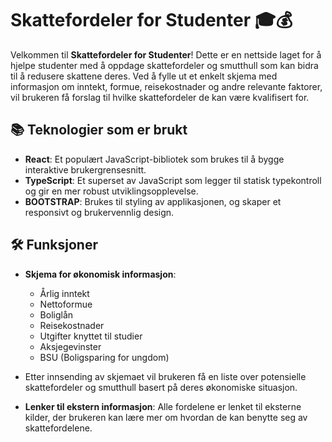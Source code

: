 # Skattefordeler for Studenter 🎓💰

Velkommen til **Skattefordeler for Studenter**! Dette er en nettside laget for å hjelpe studenter med å oppdage skattefordeler og smutthull som kan bidra til å redusere skattene deres. Ved å fylle ut et enkelt skjema med informasjon om inntekt, formue, reisekostnader og andre relevante faktorer, vil brukeren få forslag til hvilke skattefordeler de kan være kvalifisert for.

## 📚 Teknologier som er brukt

- **React**: Et populært JavaScript-bibliotek som brukes til å bygge interaktive brukergrensesnitt.
- **TypeScript**: Et superset av JavaScript som legger til statisk typekontroll og gir en mer robust utviklingsopplevelse.
- **BOOTSTRAP**: Brukes til styling av applikasjonen, og skaper et responsivt og brukervennlig design.

## 🛠️ Funksjoner

- **Skjema for økonomisk informasjon**: 
  - Årlig inntekt
  - Nettoformue
  - Boliglån
  - Reisekostnader
  - Utgifter knyttet til studier
  - Aksjegevinster
  - BSU (Boligsparing for ungdom)
  
- Etter innsending av skjemaet vil brukeren få en liste over potensielle skattefordeler og smutthull basert på deres økonomiske situasjon.
- **Lenker til ekstern informasjon**: Alle fordelene er lenket til eksterne kilder, der brukeren kan lære mer om hvordan de kan benytte seg av skattefordelene.
